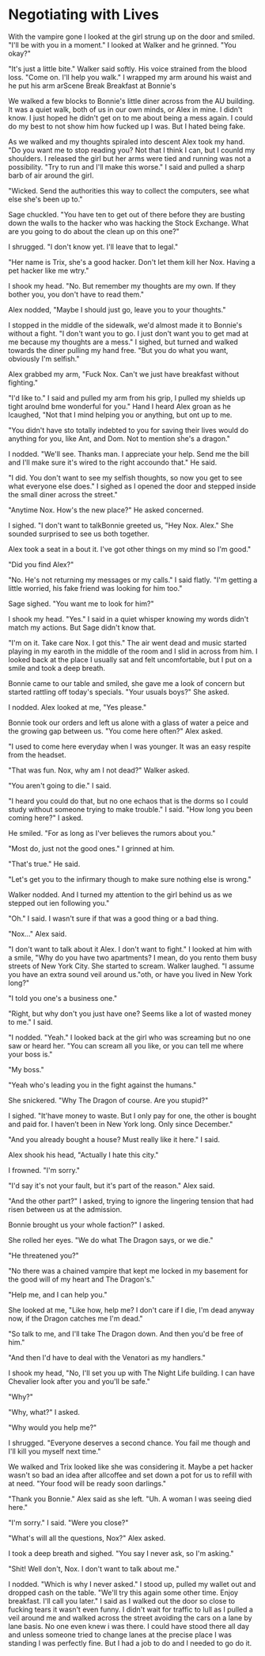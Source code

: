 #  Negotiating with Lives

With the vampire gone I looked at the girl strung up on the door and smiled.
"I'll be with you in a moment." I looked at Walker and he grinned. "You okay?"

"It's just a little bite." Walker said softly. His voice strained from the blood
loss. "Come on. I'll help you walk." I wrapped my arm around his waist and he
put his arm arScene Break
 Breakfast at Bonnie's

We walked a few blocks to Bonnie's little diner across from the AU building. It
was a quiet walk, both of us in our own minds, or Alex in mine. I didn't know. I
just hoped he didn't get on to me about being a mess again. I could do my best
to not show him how fucked up I was. But I hated being fake.

As we walked and my thoughts spiraled into descent Alex took my hand. "Do you
want me to stop reading you? Not that I think I can, but I counld my shoulders. I released the girl but her arms were tied and
running was not a possibility. "Try to run and I'll make this worse." I said and
pulled a sharp barb of air around the girl.

"Wicked. Send the authorities this way to collect the computers, see what else
she's been up to."

Sage chuckled. "You have ten to get out of there before they are busting down
the walls to the hacker who was hacking the Stock Exchange. What are you going
to do about the clean up on this one?"

I shrugged. "I don't know yet. I'll leave that to legal."

"Her name is Trix, she's a good hacker. Don't let them kill her Nox. Having a
pet hacker like me wtry."

I shook my head. "No. But remember my thoughts are my own. If they bother you,
you don't have to read them."

Alex nodded, "Maybe I should just go, leave you to your thoughts."

I stopped in the middle of the sidewalk, we'd almost made it to Bonnie's without
a fight. "I don't want you to go. I just don't want you to get mad at me because
my thoughts are a mess." I sighed, but turned and walked towards the diner
pulling my hand free. "But you do what you want, obviously I'm selfish."

Alex grabbed my arm, "Fuck Nox. Can't we just have breakfast without fighting."

"I'd like to." I said and pulled my arm from his grip, I pulled my shields up
tight aroulnd bme wonderful for you." Hand I heard Alex groan as he lcaughed, "Not that I mind
helping you or anything, but ont up to me.

"You didn't have sto totally indebted to you for saving their
lives would do anything for you, like Ant, and Dom. Not to mention she's a
dragon."

I nodded. "We'll see. Thanks man. I appreciate your help. Send me the bill and
I'll make sure it's wired to the right accoundo that." He said.

"I did. You don't want to see my selfish thoughts, so now you get to see what
everyone else does." I sighed as I opened the door and stepped inside the small
diner across the street."

"Anytime Nox. How's the new place?" He asked concerned.

I sighed. "I don't want to talkBonnie greeted us, "Hey Nox. Alex." She sounded surprised to see us both
together.

Alex took a seat in a bout it. I've got other things on my mind so
I'm good."

"Did you find Alex?"

"No. He's not returning my messages or my calls." I said flatly. "I'm getting a
little worried, his fake friend was looking for him too."

Sage sighed. "You want me to look for him?"

I shook my head. "Yes." I said in a quiet whisper knowing my words didn't match
my actions. But Sage didn't know that.

"I'm on it. Take care Nox. I got this." The air went dead and music started
playing in my earoth in the middle of the room and I slid in across from
him. I looked back at the place I usually sat and felt uncomfortable, but I put
on a smile and took a deep breath.

Bonnie came to our table and smiled, she gave me a look of concern but started
rattling off today's specials. "Your usuals boys?" She asked.

I nodded. Alex looked at me, "Yes please."

Bonnie took our orders and left us alone with a glass of water a peice and the
growing gap between us. "You come here often?" Alex asked.

"I used to come here everyday when I was younger. It was an easy respite from 
the headset.

"That was fun. Nox, why am I not dead?" Walker asked.

"You aren't going to die." I said.

"I heard you could do that, but no one echaos that is the dorms so I could study without someone trying to make
trouble." I said. "How long you been coming here?" I asked.

He smiled. "For as long as I'ver believes the rumors about you."

"Most do, just not the good ones." I grinned at him.

"That's true." He said.

"Let's get you to the infirmary though to make sure nothing else is wrong."

Walker nodded. And I turned my attention to the girl behind us as we stepped out
ien following you."

"Oh." I said. I wasn't sure if that was a good thing or a bad thing.

"Nox…" Alex said.

"I don't want to talk about it Alex. I don't want to fight." I looked at him
with a smile, "Why do you have two apartments? I mean, do you rento them busy streets of New York City. She started to scream. Walker laughed.
"I assume you have an extra sound veil around us."oth, or
have you lived in New York long?"

"I told you one's a business one."

"Right, but why don't you just have one? Seems like a lot of wasted money to
me." I said.

"I nodded. "Yeah." I looked back at the girl who was screaming but no one saw or
heard her. "You can scream all you like, or you can tell me where your boss is."

"My boss."

"Yeah who's leading you in the fight against the humans."

She snickered. "Why The Dragon of course. Are you stupid?"

I sighed. "It'have money to waste. But I only pay for one, the other is bought and paid
for. I haven’t been in New York long. Only since December."

"And you already bought a house? Must really like it here." I said.

Alex shook his head, "Actually I hate this city."

I frowned. "I'm sorry."

"I'd say it's not your fault, but it's part of the reason." Alex said.

"And the other part?" I asked, trying to ignore the lingering tension that had
risen between us at the admission.

Bonnie brought us your whole faction?" I asked.

She rolled her eyes. "We do what The Dragon says, or we die."

"He threatened you?"

"No there was a chained vampire that kept me locked in my basement for the good
will of my heart and The Dragon's."

"Help me, and I can help you."

She looked at me, "Like how, help me? I don't care if I die, I'm dead anyway
now, if the Dragon catches me I'm dead."

"So talk to me, and I'll take The Dragon down. And then you'd be free of him."

"And then I'd have to deal with the Venatori as my handlers."

I shook my head, "No, I'll set you up with The Night Life building. I can have
Chevalier look after you and you'll be safe."

"Why?"

"Why, what?" I asked.

"Why would you help me?"

I shrugged. "Everyone deserves a second chance. You fail me though and I'll kill
you myself next time."

We walked and Trix looked like she was considering it. Maybe a pet hacker wasn't
so bad an idea after allcoffee and set down a pot for us to refill with at need.
"Your food will be ready soon darlings."

"Thank you Bonnie." Alex said as she left. "Uh. A woman I was seeing died here."

"I'm sorry." I said. "Were you close?"

"What's will all the questions, Nox?" Alex asked.

I took a deep breath and sighed. "You say I never ask, so I'm asking."

"Shit! Well don't, Nox. I don't want to talk about me."

I nodded. "Which is why I never asked." I stood up, pulled my wallet out and
dropped cash on the table. "We'll try this again some other time. Enjoy
breakfast. I'll call you later." I said as I walked out the door so close to
fucking tears it wasn't even funny. I didn't wait for traffic to lull as I
pulled a veil around me and walked across the street avoiding the cars on a lane
by lane basis. No one even knew i was there. I could have stood there all day
and unless someone tried to change lanes at the precise place I was standing I
was perfectly fine. But I had a job to do and I needed to go do it.

<!--stackedit_data:
eyJoaXN0b3J5IjpbMjA4ODA3Mzk2MF19
-->